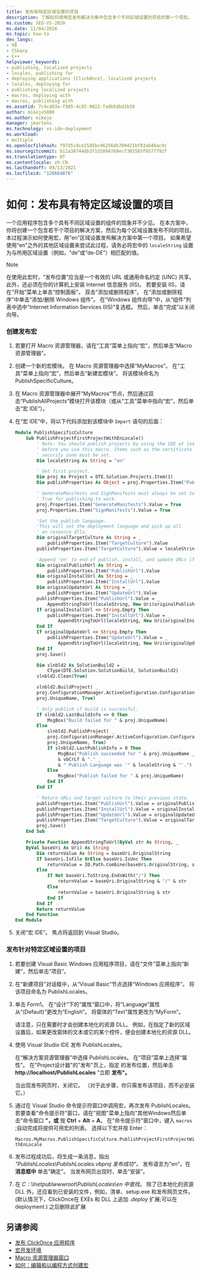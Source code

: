 ```yaml
---
title: 发布有特定区域设置的项目
description: 了解如何使用宏发布解决方案中包含多个不同区域设置的项目的第一个项目。
ms.custom: SEO-VS-2020
ms.date: 11/04/2016
ms.topic: how-to
dev_langs:
- VB
- CSharp
- C++
helpviewer_keywords:
- publishing, localized projects
- locales, publishing for
- deploying applications [ClickOnce], localized projects
- locales, deploying for
- publishing localized projects
- macros, deploying with
- macros, publishing with
ms.assetid: 7c4cd83a-f985-4c85-9022-fadb5dbd2b39
author: mikejo5000
ms.author: mikejo
manager: jmartens
ms.technology: vs-ide-deployment
ms.workload:
- multiple
ms.openlocfilehash: f97d5cdce15d5bc46256db709421bf83ab48ac9c
ms.sourcegitcommit: b12a38744db371d2894769ecf305585f9577792f
ms.translationtype: HT
ms.contentlocale: zh-CN
ms.lasthandoff: 09/13/2021
ms.locfileid: "126664876"
---
```

# <a name="how-to-publish-a-project-that-has-a-specific-locale"></a>如何：发布具有特定区域设置的项目
一个应用程序包含多个具有不同区域设置的组件的现象并不少见。 在本方案中，你将创建一个包含若干个项目的解决方案，然后为每个区域设置发布不同的项目。 本过程演示如何使用宏，用“en”区域设置发布解决方案中第一个项目。 如果希望使用“en”之外的其他区域设置来尝试此过程，请务必将宏中的 `localeString` 设置为与所用区域设置（例如，“de”或“de-DE”）相匹配的值。

> [!NOTE]
> 在使用此宏时，“发布位置”应当是一个有效的 URL 或通用命名约定 (UNC) 共享。 此外，还必须在你的计算机上安装 Internet 信息服务 (IIS)。 若要安装 IIS，请在“开始”菜单上单击“控制面板”。 双击“添加或删除程序”。 在“添加或删除程序”中单击“添加/删除 Windows 组件”。 在“Windows 组件向导”中，从“组件”列表中选中“Internet Information Services (IIS)”复选框。 然后，单击“完成”以关闭向导。

### <a name="to-create-the-publishing-macro"></a>创建发布宏

1. 若要打开 Macro 资源管理器，请在“工具”菜单上指向“宏”，然后单击“Macro 资源管理器”。

2. 创建一个新的宏模块。 在 Macro 资源管理器中选择“MyMacros”。 在“工具”菜单上指向“宏”，然后单击“新建宏模块”。 将该模块命名为 PublishSpecificCulture。

3. 在 Macro 资源管理器中展开“MyMacros”节点，然后通过双击“PublishAllProjects”模块打开该模块（或从“工具”菜单中指向“宏”，然后单击“宏 IDE”）。

4. 在“宏 IDE”中，将以下代码添加到该模块中 `Import` 语句的后面：

    ```vb
    Module PublishSpecificCulture
        Sub PublishProjectFirstProjectWithEnLocale()
            ' Note: You should publish projects by using the IDE at least once
            ' before you use this macro. Items such as the certificate and the
            ' security zone must be set.
            Dim localeString As String = "en"

            ' Get first project.
            Dim proj As Project = DTE.Solution.Projects.Item(1)
            Dim publishProperties As Object = proj.Properties.Item("Publish").Value

            ' GenerateManifests and SignManifests must always be set to
            ' True for publishing to work.
            proj.Properties.Item("GenerateManifests").Value = True
            proj.Properties.Item("SignManifests").Value = True

            'Set the publish language.
            'This will set the deployment language and pick up all
            ' en resource dlls:
            Dim originalTargetCulture As String = _
                publishProperties.Item("TargetCulture").Value
            publishProperties.Item("TargetCulture").Value = localeString

            'Append 'en' to end of publish, install, and update URLs if needed:
            Dim originalPublishUrl As String = _
                publishProperties.Item("PublishUrl").Value
            Dim originalInstallUrl As String = _
                publishProperties.Item("InstallUrl").Value
            Dim originalUpdateUrl As String = _
                publishProperties.Item("UpdateUrl").Value
            publishProperties.Item("PublishUrl").Value = _
                AppendStringToUrl(localeString, New Uri(originalPublishUrl))
            If originalInstallUrl <> String.Empty Then
                publishProperties.Item("InstallUrl").Value = _
                    AppendStringToUrl(localeString, New Uri(originalInstallUrl))
            End If
            If originalUpdateUrl <> String.Empty Then
                publishProperties.Item("UpdateUrl").Value = _
                    AppendStringToUrl(localeString, New Uri(originalUpdateUrl))
            End If
            proj.Save()

            Dim slnbld2 As SolutionBuild2 = _
                CType(DTE.Solution.SolutionBuild, SolutionBuild2)
            slnbld2.Clean(True)

            slnbld2.BuildProject( _
            proj.ConfigurationManager.ActiveConfiguration.ConfigurationName, _
            proj.UniqueName, True)

            ' Only publish if build is successful.
            If slnbld2.LastBuildInfo <> 0 Then
                MsgBox("Build failed for " & proj.UniqueName)
            Else
                slnbld2.PublishProject( _
                proj.ConfigurationManager.ActiveConfiguration.ConfigurationName, _
                proj.UniqueName, True)
                If slnbld2.LastPublishInfo = 0 Then
                    MsgBox("Publish succeeded for " & proj.UniqueName _
                    & vbCrLf & "." _
                    & " Publish Language was '" & localeString & "'.")
                Else
                    MsgBox("Publish failed for " & proj.UniqueName)
                End If
            End If

            ' Return URLs and target culture to their previous state.
            publishProperties.Item("PublishUrl").Value = originalPublishUrl
            publishProperties.Item("InstallUrl").Value = originalInstallUrl
            publishProperties.Item("UpdateUrl").Value = originalUpdateUrl
            publishProperties.Item("TargetCulture").Value = originalTargetCulture
            proj.Save()
        End Sub

        Private Function AppendStringToUrl(ByVal str As String, _
        ByVal baseUri As Uri) As String
            Dim returnValue As String = baseUri.OriginalString
            If baseUri.IsFile OrElse baseUri.IsUnc Then
                returnValue = IO.Path.Combine(baseUri.OriginalString, str)
            Else
                If Not baseUri.ToString.EndsWith("/") Then
                    returnValue = baseUri.OriginalString & "/" & str
                Else
                    returnValue = baseUri.OriginalString & str
                End If
            End If
            Return returnValue
        End Function
    End Module
    ```

5. 关闭“宏 IDE”。 焦点将返回到 Visual Studio。

### <a name="to-publish-a-project-for-a-specific-locale"></a>发布针对特定区域设置的项目

1. 若要创建 Visual Basic Windows 应用程序项目，请在“文件”菜单上指向“新建”，然后单击“项目”。

2. 在“新建项目”对话框中，从“Visual Basic”节点选择“Windows 应用程序”。 将该项目命名为 PublishLocales。

3. 单击 Form1。 在“设计”下的“属性”窗口中，将“Language”属性从“(Default)”更改为“English”。 将窗体的“Text”属性更改为“MyForm”。

     请注意，只在需要时才会创建本地化的资源 DLL。 例如，在指定了新的区域设置后，如果更改窗体的文本或它的某个控件，便会创建本地化的资源 DLL。

4. 使用 Visual Studio IDE 发布 PublishLocales。

     在“解决方案资源管理器”中选择 PublishLocales。 在“项目”菜单上选择“属性”。 在"Project设计器"的"发布"页上，指定 的发布位置，然后单击 **http://localhost/PublishLocales** "立即 **发布"。**

     当出现发布网页时，关闭它。 （对于此步骤，你只需发布该项目，而不必安装它。）

5. 通过在 Visual Studio 命令提示符窗口中调用宏，再次发布 PublishLocales。 若要查看"命令提示符"窗口，请在"视图"菜单上指向"其他Windows然后单击"命令窗口 **"，或** 按 **Ctrl** + **Alt** + **A**。 在"命令提示符"窗口中，键入 `macros` ;自动完成将提供可用宏的列表。 选择以下宏并按 Enter：

     `Macros.MyMacros.PublishSpecificCulture.PublishProjectFirstProjectWithEnLocale`

6. 发布过程成功后，将生成一条消息，指出 *"PublishLocales\PublishLocales.vbproj 发布成功"。* 发布语言为"en"。在 **消息框中** 单击"确定"。 当发布网页出现时，单击“安装”。

7. 在 *C：\Inetpub\wwwroot\PublishLocales\en 中查找*。 除了已本地化的资源 DLL 外，还应看到已安装的文件，例如，清单、setup.exe 和发布网页文件。  (默认情况下，ClickOnce在 EXEs 和 DLL 上追加 *.deploy* 扩展;可以在 deployment.) 之后删除此扩展

## <a name="see-also"></a>另请参阅
- [发布 ClickOnce 应用程序](../deployment/publishing-clickonce-applications.md)
- [宏开发环境](/previous-versions/visualstudio/visual-studio-2010/fb30sxt3(v=vs.100))
- [Macro 资源管理器窗口](/previous-versions/visualstudio/visual-studio-2010/wwkx67sw(v=vs.100))
- [如何：编辑和以编程方式创建宏](/previous-versions/visualstudio/visual-studio-2010/k91y6132(v=vs.100))